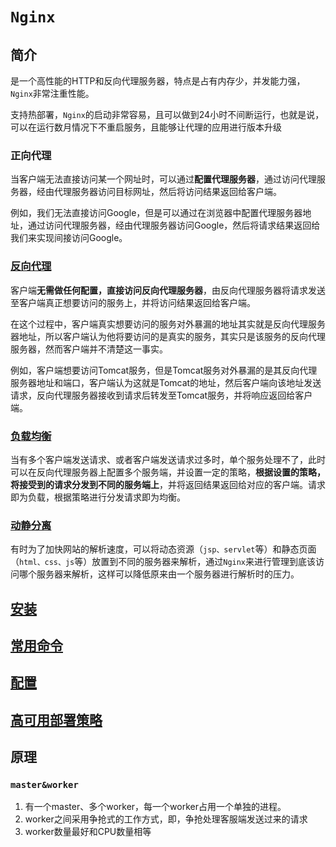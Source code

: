 # `Nginx`

## 简介

是一个高性能的HTTP和反向代理服务器，特点是占有内存少，并发能力强，`Nginx`非常注重性能。

支持热部署，`Nginx`的启动非常容易，且可以做到24小时不间断运行，也就是说，可以在运行数月情况下不重启服务，且能够让代理的应用进行版本升级

### 正向代理

当客户端无法直接访问某一个网址时，可以通过**配置代理服务器**，通过访问代理服务器，经由代理服务器访问目标网址，然后将访问结果返回给客户端。

例如，我们无法直接访问Google，但是可以通过在浏览器中配置代理服务器地址，通过访问代理服务器，经由代理服务器访问Google，然后将请求结果返回给我们来实现间接访问Google。

### [反向代理](./反向代理.md) 

客户端**无需做任何配置，直接访问反向代理服务器**，由反向代理服务器将请求发送至客户端真正想要访问的服务上，并将访问结果返回给客户端。

在这个过程中，客户端真实想要访问的服务对外暴漏的地址其实就是反向代理服务器地址，所以客户端认为他将要访问的是真实的服务，其实只是该服务的反向代理服务器，然而客户端并不清楚这一事实。

例如，客户端想要访问Tomcat服务，但是Tomcat服务对外暴漏的是其反向代理服务器地址和端口，客户端认为这就是Tomcat的地址，然后客户端向该地址发送请求，反向代理服务器接收到请求后转发至Tomcat服务，并将响应返回给客户端。

### [负载均衡](./负载均衡.md) 

当有多个客户端发送请求、或者客户端发送请求过多时，单个服务处理不了，此时可以在反向代理服务器上配置多个服务端，并设置一定的策略，**根据设置的策略，将接受到的请求分发到不同的服务端上**，并将返回结果返回给对应的客户端。请求即为负载，根据策略进行分发请求即为均衡。

### [动静分离](./动静分离.md) 

有时为了加快网站的解析速度，可以将动态资源（`jsp、servlet`等）和静态页面（`html、css、js`等）放置到不同的服务器来解析，通过`Nginx`来进行管理到底该访问哪个服务器来解析，这样可以降低原来由一个服务器进行解析时的压力。

## [安装](./Nginx安装与部署.md)

## [常用命令](./Nginx常用命令.md)

## [配置](./Nginx配置.md)

## [高可用部署策略](./高可用配置.md) 

## 原理

### `master&worker`

1. 有一个master、多个worker，每一个worker占用一个单独的进程。
2. worker之间采用争抢式的工作方式，即，争抢处理客服端发送过来的请求
3. worker数量最好和CPU数量相等

